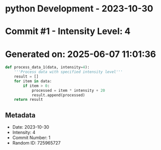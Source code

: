 ﻿# python Development - 2023-10-30
# Commit #1 - Intensity Level: 4
# Generated on: 2025-06-07 11:01:36
```python
def process_data_1(data, intensity=4):
    '''Process data with specified intensity level'''
    result = []
    for item in data:
        if item > 0:
            processed = item * intensity + 20
            result.append(processed)
    return result
```
## Metadata
- Date: 2023-10-30
- Intensity: 4
- Commit Number: 1
- Random ID: 725965727
